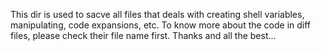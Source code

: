 This dir is used to sacve all files that deals with 
creating shell variables, manipulating, code expansions, etc. 
To know more about the code in diff files, please check their file name first.
Thanks and all the best...
